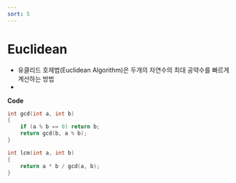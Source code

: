 ```yaml
---
sort: 5
---
```


# Euclidean

* 유클리드 호제법(Euclidean Algorithm)은 두개의 자연수의 최대 공약수를 빠르게 계산하는 방법
* 





**Code**

```c++
int gcd(int a, int b)
{
    if (a % b == 0) return b;
    return gcd(b, a % b);
}

int lcm(int a, int b)
{
    return a * b / gcd(a, b);
}
```


